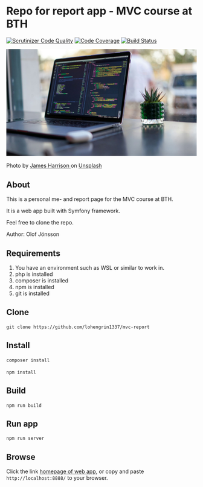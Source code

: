 # Repo for report app - MVC course at BTH

[![Scrutinizer Code Quality](https://scrutinizer-ci.com/g/lohengrin1337/mvc-report/badges/quality-score.png?b=main)](https://scrutinizer-ci.com/g/lohengrin1337/mvc-report/?branch=main)
[![Code Coverage](https://scrutinizer-ci.com/g/lohengrin1337/mvc-report/badges/coverage.png?b=main)](https://scrutinizer-ci.com/g/lohengrin1337/mvc-report/?branch=main)
[![Build Status](https://scrutinizer-ci.com/g/lohengrin1337/mvc-report/badges/build.png?b=main)](https://scrutinizer-ci.com/g/lohengrin1337/mvc-report/build-status/main)

![An image of a laptop](.img/readme.jpg)

<p>
    Photo by 
    <a href="https://unsplash.com/@jstrippa?utm_content=creditCopyText&utm_medium=referral&utm_source=unsplash">
        James Harrison
    </a>
    on 
    <a href="https://unsplash.com/photos/black-laptop-computer-turned-on-on-table-vpOeXr5wmR4?utm_content=creditCopyText&utm_medium=referral&utm_source=unsplash">
        Unsplash
    </a>
</p>


## About
This is a personal me- and report page for the MVC course at BTH.

It is a web app built with Symfony framework.

Feel free to clone the repo.

Author: Olof Jönsson


## Requirements

1. You have an environment such as WSL or similar to work in.
2. php is installed
3. composer is installed
4. npm is installed
5. git is installed


## Clone

```
git clone https://github.com/lohengrin1337/mvc-report

```


## Install

```
composer install

npm install
```


## Build

```
npm run build
```


## Run app

```
npm run server
```


## Browse

Click the link [homepage of web app](http://localhost:8888/), or copy and paste `http://localhost:8888/` to your browser.